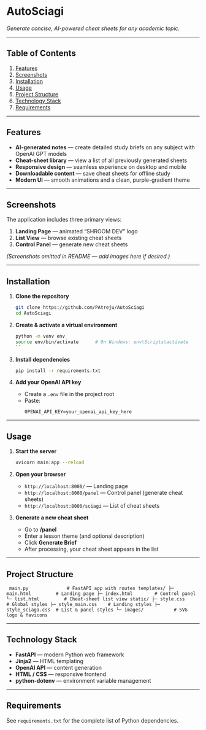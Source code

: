 # AutoSciagi
*Generate concise, AI-powered cheat sheets for any academic topic.*

---

## Table of Contents
1. [Features](#features)  
2. [Screenshots](#screenshots)  
3. [Installation](#installation)  
4. [Usage](#usage)  
5. [Project Structure](#project-structure)  
6. [Technology Stack](#technology-stack)  
7. [Requirements](#requirements)

---

## Features
- **AI-generated notes** — create detailed study briefs on any subject with OpenAI GPT models  
- **Cheat-sheet library** — view a list of all previously generated sheets  
- **Responsive design** — seamless experience on desktop and mobile  
- **Downloadable content** — save cheat sheets for offline study  
- **Modern UI** — smooth animations and a clean, purple-gradient theme  

---

## Screenshots
The application includes three primary views:

1. **Landing Page** — animated “SHROOM DEV” logo  
2. **List View** — browse existing cheat sheets  
3. **Control Panel** — generate new cheat sheets  

*(Screenshots omitted in README — add images here if desired.)*

---

## Installation
1. **Clone the repository**  
   ```bash
   git clone https://github.com/PAtreju/AutoSciagi
   cd AutoSciagi
   ```

2. **Create & activate a virtual environment**  
   ```bash
   python -m venv env
   source env/bin/activate      # On Windows: env\Scripts\activate
   ``

3. **Install dependencies**  
   ```bash
   pip install -r requirements.txt
   ```

4. **Add your OpenAI API key**  
   - Create a `.env` file in the project root  
   - Paste:  
     ```text
     OPENAI_API_KEY=your_openai_api_key_here
     ```

---

## Usage
1. **Start the server**  
   ```bash
   uvicorn main:app --reload
   ```

2. **Open your browser**  
   - `http://localhost:8000/` — Landing page  
   - `http://localhost:8000/panel` — Control panel (generate cheat sheets)  
   - `http://localhost:8000/sciagi` — List of cheat sheets  

3. **Generate a new cheat sheet**  
   - Go to **/panel**  
   - Enter a lesson theme (and optional description)  
   - Click **Generate Brief**  
   - After processing, your cheat sheet appears in the list  

---

## Project Structure
`` 
main.py              # FastAPI app with routes
templates/
├─ main.html         # Landing page
├─ index.html        # Control panel
└─ list.html         # Cheat-sheet list view
static/
├─ style.css         # Global styles
├─ style_main.css    # Landing styles
├─ style_sciaga.css  # List & panel styles
└─ images/           # SVG logo & favicons
`` 

---

## Technology Stack
- **FastAPI** — modern Python web framework  
- **Jinja2** — HTML templating  
- **OpenAI API** — content generation  
- **HTML / CSS** — responsive frontend  
- **python-dotenv** — environment variable management  

---

## Requirements
See `requirements.txt` for the complete list of Python dependencies.
